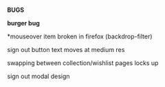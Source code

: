 **BUGS**

__burger bug__

*mouseover item broken in firefox (backdrop-filter)

sign out button text moves at medium res

swapping between collection/wishlist pages locks up

sign out modal design